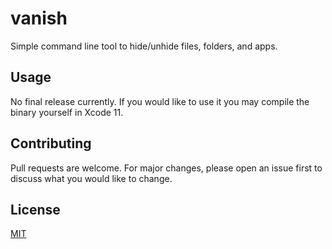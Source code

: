 # vanish

Simple command line tool to hide/unhide files, folders, and apps.

## Usage

No final release currently. If you would like to use it you may compile the binary yourself in Xcode 11.

## Contributing
Pull requests are welcome. For major changes, please open an issue first to discuss what you would like to change.

## License
[MIT](https://choosealicense.com/licenses/mit/)
